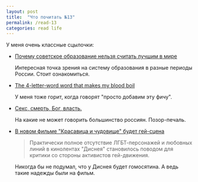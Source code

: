 ```yaml
---
layout: post
title:  "Что почитать №13"
permalink: /read-13
categories: read life
---
```


У меня очень классные сцылочки:

- [Почему советское образование нельзя считать лучшим в мире](https://lenta.ru/articles/2017/02/28/lubzin/)

  Интересная точка зрения на систему образования в разные периоды России. Стоит
  ознакомиться.

- [The 4-letter-word word that makes my blood boil](https://dev.to/marcuscreo/the-4-letter-word-word-that-makes-my-blood-boil)

  У меня тоже горит, когда говорят "просто добавим эту фичу".

- [Секс, смерть, Бог, власть.](https://dev.to/marcuscreo/the-4-letter-word-word-that-makes-my-blood-boil)

  На какие не может говорить большинство россиян. Позор-печаль.

- [В новом фильме "Красавица и чудовище" будет гей-сцена](http://www.bbc.com/russian/news-39130149)

  > Практически полное отсутствие ЛГБТ-персонажей и любовных линий в кинолентах
  > "Диснея" становилось поводом для критики со стороны активистов гей-движения.

  Никогда бы не подумал, что у Диснея будет гомосятина. А ведь такие надежды
  были на фильм.
